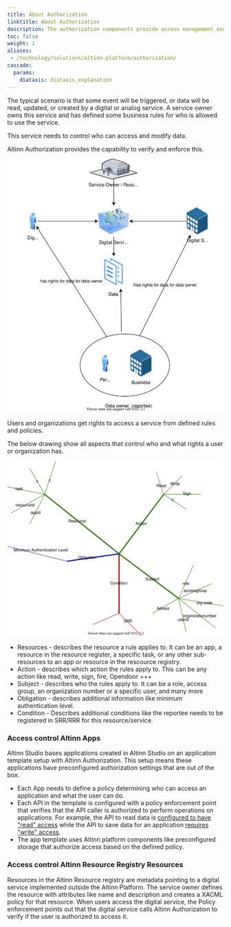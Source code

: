 ```yaml
---
title: About Authorization
linktitle: About Authorization
description: The authorization components provide access management and control functionality for digital and analog services hosted in the Altinn Platform or other places.
toc: false
weight: 1
aliases:
 - /technology/solutions/altinn-platform/authorization/
cascade:
  params:
    diataxis: diataxis_explanation
---
```


The typical scenario is that some event will be triggered, or data will be read, updated, or created by a digital or analog service. A service owner owns this service and has defined some business rules for who is allowed to use the service.

This service needs to control who can access and modify data.

Altinn Authorization provides the capability to verify and enforce this. 

![User Scenario](userscenario.drawio.svg "User scenario")

Users and organizations get rights to access a service from defined rules and policies.

The below drawing show all aspects that control who and what rights a user or organization has.

![Rules](rules.drawio.svg "Access control aspects")

- Resources - describes the resource a rule applies to. It can be an app, a resource in the resource register, a specific task, or any other sub-resources to an app or resource in the rescource registry.
- Action - describes which action the rules apply to. This can be any action like read, write, sign, fire, Opendoor +++
- Subject - describes who the rules apply to. It can be a role, access group, an organization number or a specific user, and many more
- Obligation - describes additional information like minimum authentication level.
- Condition - Describes additional conditions like the reportee needs to be registered in SRR/RRR for this resource/service.

### Access control Altinn Apps

Altinn Studio bases applications created in Altinn Studio on an application template setup with Altinn Authorization. This setup means these applications have preconfigured authorization settings that are out of the box.

- Each App needs to define a policy determining who can access an application and what the user can do. 
- Each API in the template is configured with a policy enforcement point that verifies that the API caller is authorized to perform operations on applications. For example, the API to read data is [configured to have "read" access](https://github.com/Altinn/app-lib-dotnet/blob/main/src/Altinn.App.Api/Controllers/DataController.cs#L252) while the API to save data for an application [requires "write" access](https://github.com/Altinn/app-lib-dotnet/blob/main/src/Altinn.App.Api/Controllers/DataController.cs#L309).
- The app template uses Altinn platform components like preconfigured storage that authorize access based on the defined policy.

### Access control Altinn Resource Registry Resources

Resources in the Altinn Resource registry are metadata pointing to a digital service implemented outside the Altinn Platform. The service owner defines the resource with attributes like name and description and creates a XACML policy for that resource. When users access the digital service, the Policy enforcement points out that the digital service calls Altinn Authorization to verify if the user is authorized to access it. 

